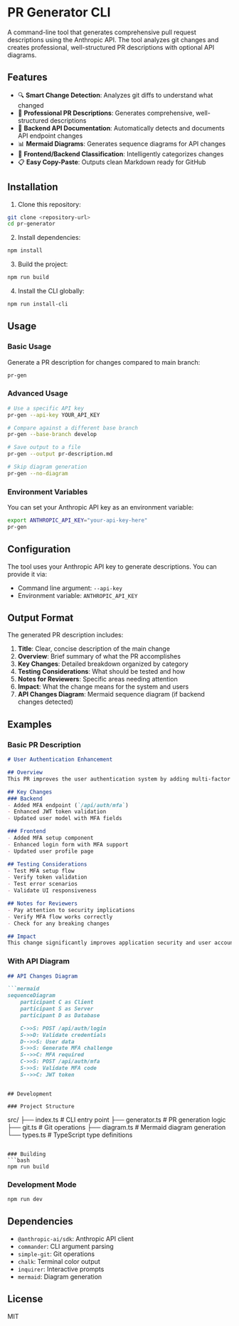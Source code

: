 # PR Generator CLI

A command-line tool that generates comprehensive pull request descriptions using the Anthropic API. The tool analyzes git changes and creates professional, well-structured PR descriptions with optional API diagrams.

## Features

- 🔍 **Smart Change Detection**: Analyzes git diffs to understand what changed
- 📝 **Professional PR Descriptions**: Generates comprehensive, well-structured descriptions
- 🎯 **Backend API Documentation**: Automatically detects and documents API endpoint changes
- 📊 **Mermaid Diagrams**: Generates sequence diagrams for API changes
- 🎨 **Frontend/Backend Classification**: Intelligently categorizes changes
- 📋 **Easy Copy-Paste**: Outputs clean Markdown ready for GitHub

## Installation

1. Clone this repository:
```bash
git clone <repository-url>
cd pr-generator
```

2. Install dependencies:
```bash
npm install
```

3. Build the project:
```bash
npm run build
```

4. Install the CLI globally:
```bash
npm run install-cli
```

## Usage

### Basic Usage

Generate a PR description for changes compared to main branch:
```bash
pr-gen
```

### Advanced Usage

```bash
# Use a specific API key
pr-gen --api-key YOUR_API_KEY

# Compare against a different base branch
pr-gen --base-branch develop

# Save output to a file
pr-gen --output pr-description.md

# Skip diagram generation
pr-gen --no-diagram
```

### Environment Variables

You can set your Anthropic API key as an environment variable:
```bash
export ANTHROPIC_API_KEY="your-api-key-here"
pr-gen
```

## Configuration

The tool uses your Anthropic API key to generate descriptions. You can provide it via:
- Command line argument: `--api-key`
- Environment variable: `ANTHROPIC_API_KEY`

## Output Format

The generated PR description includes:

1. **Title**: Clear, concise description of the main change
2. **Overview**: Brief summary of what the PR accomplishes
3. **Key Changes**: Detailed breakdown organized by category
4. **Testing Considerations**: What should be tested and how
5. **Notes for Reviewers**: Specific areas needing attention
6. **Impact**: What the change means for the system and users
7. **API Changes Diagram**: Mermaid sequence diagram (if backend changes detected)

## Examples

### Basic PR Description
```markdown
# User Authentication Enhancement

## Overview
This PR improves the user authentication system by adding multi-factor authentication support and enhancing security measures.

## Key Changes
### Backend
- Added MFA endpoint (`/api/auth/mfa`)
- Enhanced JWT token validation
- Updated user model with MFA fields

### Frontend
- Added MFA setup component
- Enhanced login form with MFA support
- Updated user profile page

## Testing Considerations
- Test MFA setup flow
- Verify token validation
- Test error scenarios
- Validate UI responsiveness

## Notes for Reviewers
- Pay attention to security implications
- Verify MFA flow works correctly
- Check for any breaking changes

## Impact
This change significantly improves application security and user account protection.
```

### With API Diagram
```markdown
## API Changes Diagram

```mermaid
sequenceDiagram
    participant C as Client
    participant S as Server
    participant D as Database

    C->>S: POST /api/auth/login
    S->>D: Validate credentials
    D-->>S: User data
    S->>S: Generate MFA challenge
    S-->>C: MFA required
    C->>S: POST /api/auth/mfa
    S->>S: Validate MFA code
    S-->>C: JWT token
```
```

## Development

### Project Structure
```
src/
├── index.ts          # CLI entry point
├── generator.ts      # PR generation logic
├── git.ts           # Git operations
├── diagram.ts       # Mermaid diagram generation
└── types.ts         # TypeScript type definitions
```

### Building
```bash
npm run build
```

### Development Mode
```bash
npm run dev
```

## Dependencies

- `@anthropic-ai/sdk`: Anthropic API client
- `commander`: CLI argument parsing
- `simple-git`: Git operations
- `chalk`: Terminal color output
- `inquirer`: Interactive prompts
- `mermaid`: Diagram generation

## License

MIT 